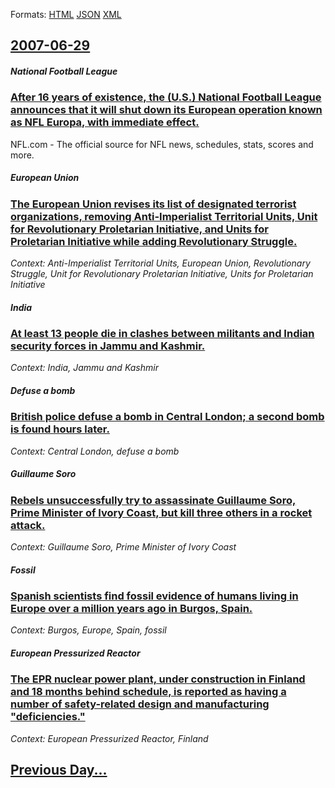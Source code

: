 
Formats: [HTML](2007/06/29/index.html)  [JSON](2007/06/29/index.json)  [XML](2007/06/29/index.xml)  

## [2007-06-29](/news/2007/06/29/index.md)

##### National Football League
### [ After 16 years of existence, the (U.S.) National Football League announces that it will shut down its European operation known as NFL Europa, with immediate effect. ](/news/2007/06/29/after-16-years-of-existence-the-u-s-national-football-league-announces-that-it-will-shut-down-its-european-operation-known-as-nfl-europ.md)
NFL.com - The official source for NFL news, schedules, stats, scores and more.

##### European Union
### [ The European Union revises its list of designated terrorist organizations, removing Anti-Imperialist Territorial Units, Unit for Revolutionary Proletarian Initiative, and Units for Proletarian Initiative while adding Revolutionary Struggle. ](/news/2007/06/29/the-european-union-revises-its-list-of-designated-terrorist-organizations-removing-anti-imperialist-territorial-units-unit-for-revolution.md)
_Context: Anti-Imperialist Territorial Units, European Union, Revolutionary Struggle, Unit for Revolutionary Proletarian Initiative, Units for Proletarian Initiative_

##### India
### [ At least 13 people die in clashes between militants and Indian security forces in Jammu and Kashmir. ](/news/2007/06/29/at-least-13-people-die-in-clashes-between-militants-and-indian-security-forces-in-jammu-and-kashmir.md)
_Context: India, Jammu and Kashmir_

##### Defuse a bomb
### [ British police defuse a bomb in Central London; a second bomb is found hours later. ](/news/2007/06/29/british-police-defuse-a-bomb-in-central-london-a-second-bomb-is-found-hours-later.md)
_Context: Central London, defuse a bomb_

##### Guillaume Soro
### [ Rebels unsuccessfully try to assassinate Guillaume Soro, Prime Minister of Ivory Coast, but kill three others in a rocket attack. ](/news/2007/06/29/rebels-unsuccessfully-try-to-assassinate-guillaume-soro-prime-minister-of-ivory-coast-but-kill-three-others-in-a-rocket-attack.md)
_Context: Guillaume Soro, Prime Minister of Ivory Coast_

##### Fossil
### [ Spanish scientists find fossil evidence of humans living in Europe over a million years ago in Burgos, Spain. ](/news/2007/06/29/spanish-scientists-find-fossil-evidence-of-humans-living-in-europe-over-a-million-years-ago-in-burgos-spain.md)
_Context: Burgos, Europe, Spain, fossil_

##### European Pressurized Reactor
### [ The EPR nuclear power plant, under construction in Finland and 18 months behind schedule, is reported as having a number of safety-related design and manufacturing "deficiencies." ](/news/2007/06/29/the-epr-nuclear-power-plant-under-construction-in-finland-and-18-months-behind-schedule-is-reported-as-having-a-number-of-safety-related.md)
_Context: European Pressurized Reactor, Finland_

## [Previous Day...](/news/2007/06/28/index.md)

